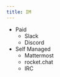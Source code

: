 ```yaml
---
title: IM
---
```


- Paid
  - Slack
  - Discord
- Self Managed
  - Mattermost
  - rocket.chat
  - IRC